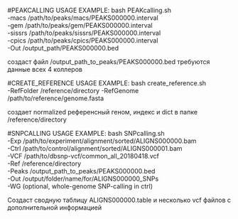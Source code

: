 #PEAKCALLING USAGE EXAMPLE:
	bash PEAKcalling.sh \
		-macs /path/to/peaks/macs/PEAKS000000.interval \
		-gem /path/to/peaks/gem/PEAKS000000.interval \
		-sissrs /path/to/peaks/sissrs/PEAKS000000.interval \
		-cpics /path/to/peaks/cpics/PEAKS000000.interval \
		-Out /output_path/PEAKS000000.bed
		
создаст файл /output_path_to_peaks/PEAKS000000.bed
требуются данные всех 4 коллеров


#CREATE_REFERENCE USAGE EXAMPLE:
    bash create_reference.sh \
        -RefFolder /reference/directory
        -RefGenome /path/to/reference/genome.fasta
        
создает normalized референсный геном, индекс и dict в папке /reference/directory

#SNPCALLING USAGE EXAMPLE:
	bash SNPcalling.sh \
		-Exp /path/to/experiment/alignment/sorted/ALIGNS000000.bam  \
		-Ctrl /path/to/control/alignment/sorted/ALIGNS000001.bam \
		-VCF /path/to/dbsnp-vcf/common_all_20180418.vcf \
		-Ref /reference/directory \
		-Peaks /output_path_to_peaks/PEAKS000000.bed \
		-Out /output/folder/name/for/ALIGNS000000_SNPs \
		-WG (optional, whole-genome SNP-calling in ctrl)
		
Создаст сводную таблицу ALIGNS000000.table и несколько vcf файлов с дополнительной информацией